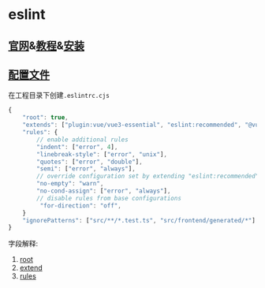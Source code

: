 # eslint

## [官网](https://eslint.org/)&[教程](https://eslint.org/docs/user-guide/)&[安装](https://eslint.org/docs/user-guide/getting-started)


## [配置文件](https://eslint.org/docs/user-guide/configuring/configuration-files)
在工程目录下创建`.eslintrc.cjs`

```js
{
    "root": true,
    "extends": ["plugin:vue/vue3-essential", "eslint:recommended", "@vue/eslint-config-prettier"]
    "rules": {
        // enable additional rules
        "indent": ["error", 4],
        "linebreak-style": ["error", "unix"],
        "quotes": ["error", "double"],
        "semi": ["error", "always"],
        // override configuration set by extending "eslint:recommended"
        "no-empty": "warn",
        "no-cond-assign": ["error", "always"],
        // disable rules from base configurations
         "for-direction": "off",
    }
    "ignorePatterns": ["src/**/*.test.ts", "src/frontend/generated/*"]
}
```

字段解释:
1. [root](https://eslint.org/docs/user-guide/configuring/configuration-files#cascading-and-hierarchy)
2. [extend](https://eslint.org/docs/user-guide/configuring/configuration-files#extending-configuration-files)
3. [rules](https://eslint.org/docs/rules/)